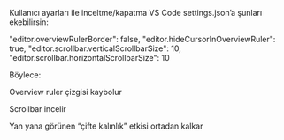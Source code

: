 Kullanıcı ayarları ile inceltme/kapatma
VS Code settings.json’a şunları ekebilirsin:

"editor.overviewRulerBorder": false,
"editor.hideCursorInOverviewRuler": true,
"editor.scrollbar.verticalScrollbarSize": 10,
"editor.scrollbar.horizontalScrollbarSize": 10


Böylece:

Overview ruler çizgisi kaybolur

Scrollbar incelir

Yan yana görünen “çifte kalınlık” etkisi ortadan kalkar